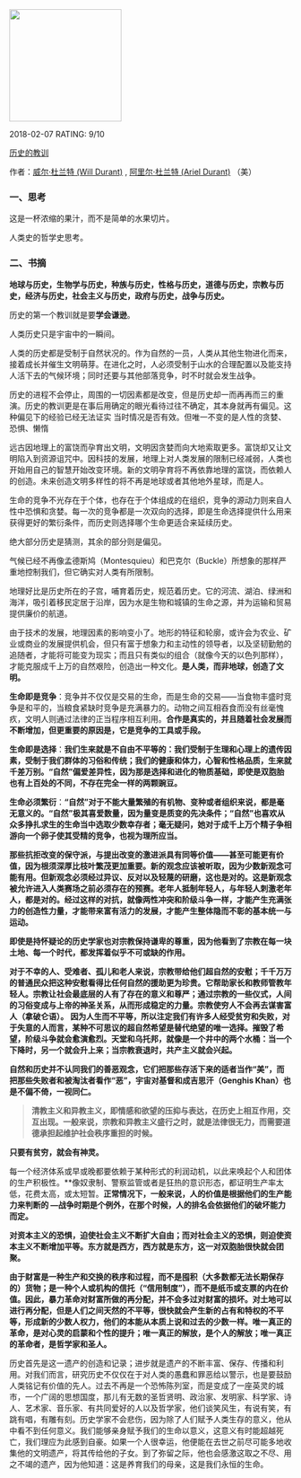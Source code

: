 

<img src="https://images-cn-4.ssl-images-amazon.com/images/I/519AyAY-EPL.jpg" width="200" />



2018-02-07 RATING:  9/10



[历史的教训](https://www.amazon.cn/dp/B00RL3RCOQ)



作者：[威尔·杜兰特 (Will Durant)](https://www.amazon.cn/s/ref=dp_byline_sr_book_1?ie=UTF8&field-author=%E5%A8%81%E5%B0%94%C2%B7%E6%9D%9C%E5%85%B0%E7%89%B9+%28Will+Durant%29&search-alias=books) ,‎ [阿里尔·杜兰特 (Ariel Durant)](https://www.amazon.cn/s/ref=dp_byline_sr_book_2?ie=UTF8&field-author=%E9%98%BF%E9%87%8C%E5%B0%94%C2%B7%E6%9D%9C%E5%85%B0%E7%89%B9+%28Ariel+Durant%29&search-alias=books) （美）



### 一、思考

这是一杯浓缩的果汁，而不是简单的水果切片。

人类史的哲学史思考。



### 二、书摘



**地球与历史，生物学与历史，种族与历史，性格与历史，道德与历史，宗教与历史，经济与历史，社会主义与历史，政府与历史，战争与历史。**



历史的第一个教训就是要**学会谦逊**。



人类历史只是宇宙中的一瞬间。



人类的历史都是受制于自然状况的。作为自然的一员，人类从其他生物进化而来，接着成长并催生文明萌芽。在进化之时，人必须受制于山水的合理配置以及能支持人活下去的气候环境；同时还要与其他部落竞争，时不时就会发生战争。



历史的进程不会停止，周围的一切因素都是改变，但是历史却一而再再而三的重演。历史的教训更是在事后用确定的眼光看待过往不确定，其本身就再有偏见。这种偏见下的经验已经无法证实 当时情况是否有效。但唯一不变的是人性的贪婪、恐惧、懒惰



远古因地理上的富饶而孕育出文明，文明因贪婪而向大地索取更多。富饶却又让文明陷入到资源诅咒中。因科技的发展，地理上对人类发展的限制已经减弱，人类也开始用自己的智慧开始改变环境。新的文明孕育将不再依靠地理的富饶，而依赖人的创造。未来创造文明多样性的将不再是地球或者其他地外星球，而是人。



生命的竞争不光存在于个体，也存在于个体组成的在组织，竞争的源动力则来自人性中恐惧和贪婪。每一次的竞争都是一次双向的选择，即是生命选择提供什么用来获得更好的繁衍条件，而历史则选择哪个生命更适合来延续历史。



绝大部分历史是猜测，其余的部分则是偏见。



气候已经不再像孟德斯鸠（Montesquieu）和巴克尔（Buckle）所想象的那样严重地控制我们，但它确实对人类有所限制。



地理好比是历史所在的子宫，哺育着历史，规范着历史。它的河流、湖泊、绿洲和海洋，吸引着移民定居于沿岸，因为水是生物和城镇的生命之源，并为运输和贸易提供廉价的航道。



由于技术的发展，地理因素的影响变小了。地形的特征和轮廓，或许会为农业、矿业或商业的发展提供机会，但只有富于想象力和主动性的领导者，以及坚韧勤勉的追随者，才能将可能变为现实；而且只有类似的组合（就像今天的以色列那样），才能克服成千上万的自然艰险，创造出一种文化。**是人类，而非地球，创造了文明。**



**生命即是竞争**：竞争并不仅仅是交易的生命，而是生命的交易——当食物丰盛时竞争是和平的，当粮食紧缺时竞争是充满暴力的。动物之间互相吞食而没有丝毫愧疚，文明人则通过法律的正当程序相互利用。**合作是真实的，并且随着社会发展而不断增加，但更重要的原因是，它是竞争的工具或手段。**



**生命即是选择**：**我们生来就是不自由不平等的：我们受制于生理和心理上的遗传因素，受制于我们群体的习俗和传统；我们的健康和体力，心智和性格品质，生来就千差万别。“自然”偏爱差异性，因为那是选择和进化的物质基础，即使是双胞胎也有上百处的不同，不存在完全一样的两颗豌豆。**



**生命必须繁衍**：**“自然”对于不能大量繁殖的有机物、变种或者组织来说，都是毫无意义的。“自然”极其喜爱数量，因为量变是质变的先决条件；“自然”也喜欢从众多挣扎求生的生命当中选取少数幸存者；毫无疑问，她对于成千上万个精子争相游向一个卵子使其受精的竞争，也视为理所应当。**



**那些抗拒改变的保守派，与提出改变的激进派具有同等价值——甚至可能更有价值，因为根须深厚比枝叶繁茂更加重要。新的观念应该被听取，因为少数新观念可能有用。但新观念必须经过异议、反对以及轻蔑的研磨，这也是对的。这是新观念被允许进入人类赛场之前必须存在的预赛。老年人抵制年轻人，与年轻人刺激老年人，都是对的。经过这样的对抗，就像两性冲突和阶级斗争一样，才能产生充满张力的创造性力量，才能带来富有活力的发展，才能产生整体隐而不彰的基本统一与运动。**



**即使是持怀疑论的历史学家也对宗教保持谦卑的尊重，因为他看到了宗教在每一块土地、每一个时代，都发挥着似乎不可或缺的作用。**



**对于不幸的人、受难者、孤儿和老人来说，宗教带给他们超自然的安慰；千千万万的普通民众把这种安慰看得比任何自然的援助更为珍贵。它帮助家长和教师管教年轻人。宗教让社会最底层的人有了存在的意义和尊严；通过宗教的一些仪式，人间的习俗变成与上帝的神圣关系，从而形成稳定的力量。宗教使穷人不会再去谋害富人（拿破仑语）。** **因为人生而不平等，所以注定我们有许多人经受贫穷和失败，对于失意的人而言，某种不可思议的超自然希望是替代绝望的唯一选择。摧毁了希望，阶级斗争就会愈演愈烈。天堂和乌托邦，就像是一个井中的两个水桶：当一个下降时，另一个就会升上来；当宗教衰退时，共产主义就会兴起。**



**自然和历史并不认同我们的善恶观念，它们把那些存活下来的适者当作“美”，而把那些失败者和被淘汰者看作“恶”，宇宙对基督和成吉思汗（Genghis Khan）也是不偏不倚，一视同仁。**



> **清教主义和异教主义，即情感和欲望的压抑与表达，在历史上相互作用，交互出现。一般来说，宗教和异教主义盛行之时，就是法律很无力，而需要道德承担起维护社会秩序重担的时候。**



**只要有贫穷，就会有神灵。**



每一个经济体系或早或晚都要依赖于某种形式的利润动机，以此来唤起个人和团体的生产积极性。**像奴隶制、警察监管或者是狂热的意识形态，都证明生产率太低，花费太高，或太短暂。**正常情况下，一般来说，人的价值是根据他们的生产能力来判断的 —战争时期是个例外，在那个时候，人的排名会依据他们的破坏能力而定。**



**对资本主义的恐惧，迫使社会主义不断扩大自由；而对社会主义的恐惧，则迫使资本主义不断增加平等。东方就是西方，西方就是东方，这一对双胞胎很快就会团聚。**



**由于财富是一种生产和交换的秩序和过程，而不是囤积（大多数都无法长期保存的）货物；是一种个人或机构的信托（“信用制度”），而不是纸币或支票的内在价值。因此，暴力革命对财富所做的再分配，并不会多过对财富的损坏。对土地可以进行再分配，但是人们之间天然的不平等，很快就会产生新的占有和特权的不平等，形成新的少数人权力，他们的本能从本质上说和过去的少数一样。唯一真正的革命，是对心灵的启蒙和个性的提升；唯一真正的解放，是个人的解放；唯一真正的革命者，是哲学家和圣人。**



历史首先是这一遗产的创造和记录；进步就是遗产的不断丰富、保存、传播和利用。对我们而言，研究历史不仅仅在于对人类的愚蠢和罪恶给以警示，也是要鼓励人类铭记有价值的先人。过去不再是一个恐怖陈列室，而是变成了一座英灵的城市，一个广阔的思想国度，那儿有无数的圣哲贤明、政治家、发明家、科学家、诗人、艺术家、音乐家、有共同爱好的人以及哲学家，他们谈笑风生，有说有笑，有跳有唱，有雕有刻。历史学家不会悲伤，因为除了人们赋予人类生存的意义，他从中看不到任何意义。我们能够亲身赋予我们的生命以意义，这意义有时能超越死亡，我们理应为此感到自豪。如果一个人很幸运，他便能在去世之前尽可能多地收集他的文明遗产，将其传给他的子女。到了弥留之际，他也会感激这取之不尽、用之不竭的遗产，因为他知道：这是养育我们的母亲，这是我们永恒的生命。


























